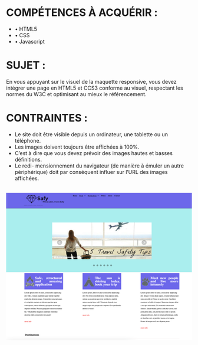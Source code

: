 
<h1>COMPÉTENCES À ACQUÉRIR :</h1>
<ul>
<li>• HTML5</li>
<li>• CSS</li>
<li>• Javascript </li>
</ul>

<!----------------------------------------------------------------------------------------->

<h1>SUJET :</h1>

<p>En vous appuyant sur le visuel de la maquette responsive, vous devez intégrer une page en HTML5 et CCS3 conforme au visuel, respectant les normes du W3C et optimisant au mieux le référencement.</p>

<!----------------------------------------------------------------------------------------->

<h1>CONTRAINTES :</h1>

<ul>
<li>Le site doit être visible depuis un ordinateur, une tablette ou un téléphone.</li>
<li>Les images doivent toujours être affichées à 100%.</li>
<li>C’est à dire que vous devez prévoir des images hautes et basses définitions.</li>
<li>Le redi- mensionnement du navigateur (de manière à émuler un autre périphérique) doit par conséquent influer sur l’URL des images affichées.</li>

</ul>

<div align="center">
	<br>
	<img src="Description du projet/img.png" width="800" height="400">
	<br>
</div>
